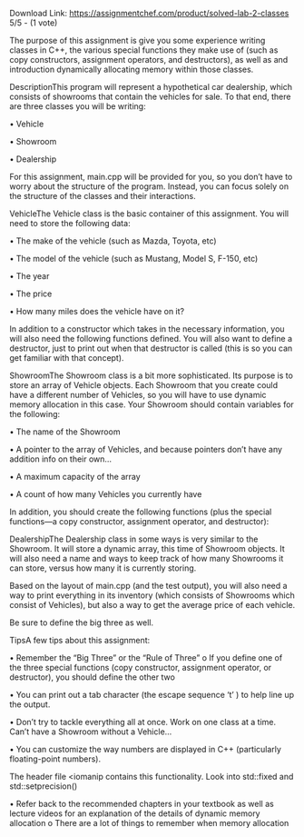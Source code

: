 Download Link: https://assignmentchef.com/product/solved-lab-2-classes
<br>
5/5 - (1 vote)

The purpose of this assignment is give you some experience writing classes in C++, the various special functions they make use of (such as copy constructors, assignment operators, and destructors), as well as and introduction dynamically allocating memory within those classes.

DescriptionThis program will represent a hypothetical car dealership, which consists of showrooms that contain the vehicles for sale. To that end, there are three classes you will be writing:

•       Vehicle

•       Showroom

•       Dealership

For this assignment, main.cpp will be provided for you, so you don’t have to worry about the structure of the program. Instead, you can focus solely on the structure of the classes and their interactions.

VehicleThe Vehicle class is the basic container of this assignment. You will need to store the following data:

•       The make of the vehicle (such as Mazda, Toyota, etc)

•       The model of the vehicle (such as Mustang, Model S, F-150, etc)

•       The year

•       The price

•       How many miles does the vehicle have on it?

In addition to a constructor which takes in the necessary information, you will also need the following functions defined. You will also want to define a destructor, just to print out when that destructor is called (this is so you can get familiar with that concept).

ShowroomThe Showroom class is a bit more sophisticated. Its purpose is to store an array of Vehicle objects. Each Showroom that you create could have a different number of Vehicles, so you will have to use dynamic memory allocation in this case. Your Showroom should contain variables for the following:

•       The name of the Showroom

•       A pointer to the array of Vehicles, and because pointers don’t have any addition info on their own…

•       A maximum capacity of the array

•       A count of how many Vehicles you currently have

In addition, you should create the following functions (plus the special functions—a copy constructor, assignment operator, and destructor):

DealershipThe Dealership class in some ways is very similar to the Showroom. It will store a dynamic array, this time of Showroom objects. It will also need a name and ways to keep track of how many Showrooms it can store, versus how many it is currently storing.

Based on the layout of main.cpp (and the test output), you will also need a way to print everything in its inventory (which consists of Showrooms which consist of Vehicles), but also a way to get the average price of each vehicle.

Be sure to define the big three as well.

TipsA few tips about this assignment:

•       Remember the “Big Three” or the “Rule of Three” o If you define one of the three special functions (copy constructor, assignment operator, or destructor), you should define the other two

•       You can print out a tab character (the escape sequence ‘t’ ) to help line up the output.

•       Don’t try to tackle everything all at once. Work on one class at a time. Can’t have a Showroom without a Vehicle…

•       You can customize the way numbers are displayed in C++ (particularly floating-point numbers).

The header file &lt;iomanip contains this functionality. Look into std::fixed and std::setprecision()

•       Refer back to the recommended chapters in your textbook as well as lecture videos for an explanation of the details of dynamic memory allocation o There are a lot of things to remember when memory allocation